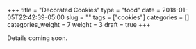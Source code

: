 +++
title = "Decorated Cookies"
type = "food"
date = 2018-01-05T22:42:39-05:00
slug = ""
tags = ["cookies"]
categories = []
categories_weight = 7
weight = 3
draft = true
+++

Details coming soon.